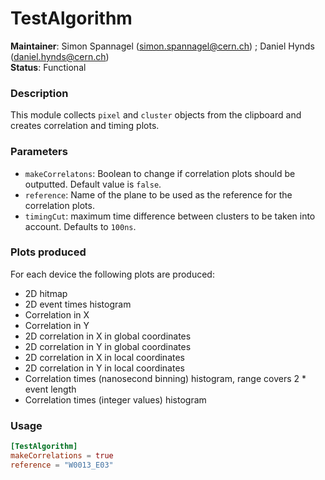 # TestAlgorithm
**Maintainer**: Simon Spannagel (<simon.spannagel@cern.ch>) ; Daniel Hynds (<daniel.hynds@cern.ch>)  
**Status**: Functional   

### Description
This module collects `pixel` and `cluster` objects from the clipboard and creates correlation and timing plots.


### Parameters
* `makeCorrelatons`: Boolean to change if correlation plots should be outputted. Default value is `false`.
* `reference`: Name of the plane to be used as the reference for the correlation plots.
* `timingCut`: maximum time difference between clusters to be taken into account. Defaults to `100ns`.

### Plots produced
For each device the following plots are produced:

* 2D hitmap
* 2D event times histogram
* Correlation in X
* Correlation in Y
* 2D correlation in X in global coordinates
* 2D correlation in Y in global coordinates
* 2D correlation in X in local coordinates
* 2D correlation in Y in local coordinates
* Correlation times (nanosecond binning) histogram, range covers 2 * event length
* Correlation times (integer values) histogram

### Usage
```toml
[TestAlgorithm]
makeCorrelations = true
reference = "W0013_E03"
```
